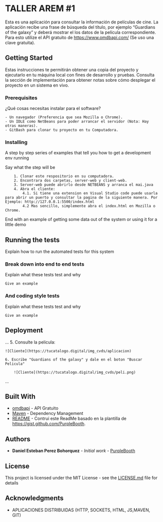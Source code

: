 # TALLER AREM #1

Esta es una aplicación para consultar la información de películas de cine.  La aplicación recibe una frase de búsqueda del título, por ejemplo “Guardians of the galaxy”  y deberá mostrar el los datos de la película correspondiente. Para esto utilize el API gratuito de https://www.omdbapi.com/ (Se uso una clave gratuita). 

## Getting Started

Estas instrucciones te permitirán obtener una copia del proyecto y ejecutarlo en tu máquina local con fines de desarrollo y pruebas. Consulta la sección de implementación para obtener notas sobre cómo desplegar el proyecto en un sistema en vivo.

### Prerequisites

¿Qué cosas necesitas instalar para el software?

```
- Un navegador (Preferencia que sea Mozilla o Chrome).
- Un IDLE como NetBeans para poder arrancar el servidor (Nota: Hay otras maneras).
- GitBash para clonar tu proyecto en tu Computadora.

```

### Installing

A step by step series of examples that tell you how to get a development env running

Say what the step will be

```
    1. Clonar este respositorio en su computadora.
    2. Encontrara dos carpetas, server-web y client-web.
    3. Server-web puede abrirlo desde NETBEANS y arranca el mai.java
    4. Abra el cliente: 
        4.1. Si tiene una extension en Visual Studio code puede usarla para abrir un puerto y consultar la pagina de la siguiente manera. Por Ejemplo: http://127.0.0.1:5500/index.html
        4.2 Mas sencillo, simplemente abra el index.html en Mozilla o Chrome.

```

End with an example of getting some data out of the system or using it for a little demo

## Running the tests

Explain how to run the automated tests for this system

### Break down into end to end tests

Explain what these tests test and why

```
Give an example
```

### And coding style tests

Explain what these tests test and why

```
Give an example
```

## Deployment
...
    5. Consulte la pelicula:

    ![Cliente](https://tucatalogo.digital/img_cvds/aplicacion)

    6. Escribe "Guardians of the galaxy" y dale en el boton "Buscar Pelicula"

        ![Cliente](https://tucatalogo.digital/img_cvds/peli.png)
    

...

## Built With

* [omdbapi](https://www.omdbapi.com/ ) - API Gratuito
* [Maven](https://maven.apache.org/) - Dependency Management
* [README](https://gist.github.com/PurpleBooth/109311bb0361f32d87a2) - Contrui este ReadMe basado en la plantilla de https://gist.github.com/PurpleBooth.


<!-- 
## Contributing

Please read [CONTRIBUTING.md](https://gist.github.com/PurpleBooth/b24679402957c63ec426) for details on our code of conduct, and the process for submitting pull requests to us. -->

<!-- ## Versioning

We use [SemVer](http://semver.org/) for versioning. For the versions available, see the [tags on this repository](https://github.com/your/project/tags).  -->

## Authors

* **Daniel Esteban Perez Bohorquez** - *Initial work* - [PurpleBooth](https://github.com/PurpleBooth)


## License

This project is licensed under the MIT License - see the [LICENSE.md](LICENSE.md) file for details

## Acknowledgments

* APLICACIONES DISTRIBUIDAS (HTTP, SOCKETS, HTML, JS,MAVEN, GIT)
